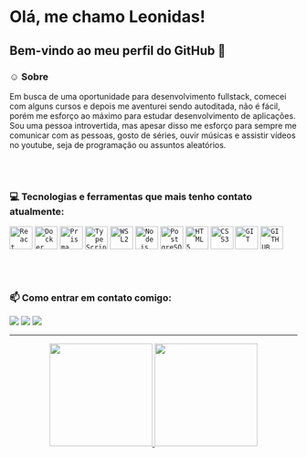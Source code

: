 <h1>Olá, me chamo Leonidas!</h1>

<h2>Bem-vindo ao meu perfil do GitHub 👋</h2>


### ☺️ Sobre
<p align="justify" dir="auto">

Em busca de uma oportunidade para desenvolvimento fullstack, comecei com alguns cursos e depois me aventurei sendo autoditada, não é fácil, porém me esforço ao máximo para estudar desenvolvimento de aplicações. 
Sou uma pessoa introvertida, mas apesar disso me esforço para sempre me comunicar com as pessoas, gosto de séries, ouvir músicas e assistir vídeos no youtube, seja de programação ou assuntos aleatórios.

 
<br><br>

### :computer: Tecnologias e ferramentas que mais tenho contato atualmente:
<code><img title="React" src="https://cdn.jsdelivr.net/gh/devicons/devicon/icons/react/react-original.svg" width="40" height="40"/></code>
<code><img title="Docker" src="https://cdn.jsdelivr.net/gh/devicons/devicon/icons/docker/docker-original.svg" width="40" height="40"/></code>
<code><img title="Prisma" src="https://cdn.jsdelivr.net/gh/devicons/devicon/icons/prisma/prisma-original.svg" width="40" height="40"/></code>
<code><img title="TypeScript" src="https://cdn.jsdelivr.net/gh/devicons/devicon/icons/typescript/typescript-original.svg" width="40" height="40"/></code>
<code><img title="WSL2" src="https://cdn.jsdelivr.net/gh/devicons/devicon/icons/windows8/windows8-original.svg" width="40" height="40"/></code>
<code><img title="Node.js" src="https://cdn.jsdelivr.net/gh/devicons/devicon/icons/nodejs/nodejs-original.svg" width="40" height="40"/></code>
<code><img title="PostgreSQL" src="https://cdn.jsdelivr.net/gh/devicons/devicon/icons/postgresql/postgresql-original.svg" width="40" height="40"/></code>
<code><img title="HTML5" src="https://cdn.jsdelivr.net/gh/devicons/devicon/icons/html5/html5-original.svg" width="40" height="40"/></code>
<code><img title="CSS3" src="https://cdn.jsdelivr.net/gh/devicons/devicon/icons/css3/css3-original.svg" width="40" height="40" /></code>
<code><img title="GIT" src="https://cdn.jsdelivr.net/gh/devicons/devicon/icons/git/git-original.svg" width="40" height="40" /></code>
<code><img title="GITHUB" src="https://cdn.jsdelivr.net/gh/devicons/devicon/icons/github/github-original.svg" width="40" height="40" /></code>


 

<br>
<!-- 
<br><br>
<h2>⚡Curiosidades</h2>
<p>
 Sou uma pessoa 
### 🌱 Estou aprendendo sobre:
<code><img title="Linux" src="https://cdn.jsdelivr.net/gh/devicons/devicon/icons/linux/linux-original.svg" width="40" height="40" /></code>
-->
<br>

### 📫 Como entrar em contato comigo:
<div>
<a href="https://instagram.com/leo_newdev" target="_blank"><img src="https://img.shields.io/badge/-Instagram-%23E4405F?style=for-the-badge&logo=instagram&logoColor=white" target="_blank"></a>
<a href = "mailto:leonidasoliv25@gmail.com"><img src="https://img.shields.io/badge/Gmail-D14836?style=for-the-badge&logo=gmail&logoColor=white" target="_blank"></a>
<a href="https://www.linkedin.com/in/leonidasoliveira" target="_blank"><img src="https://img.shields.io/badge/-LinkedIn-%230077B5?style=for-the-badge&logo=linkedin&logoColor=white" target="_blank"></a>
</div>

<hr>
<p align="center" dir="auto">
  <a href="https://github.com/OliveiraLeonidas">
    <img height="180em" src="https://github-readme-stats.vercel.app/api?username=OliveiraLeonidas&show_icons=true&theme=radical" style="max-width: 100%;">
    <img height="180em" src="https://github-readme-stats.vercel.app/api/top-langs/?username=OliveiraLeonidas&langs_count=5&theme=radical" style="max-width: 100%;">
    
  </a>
</p>

